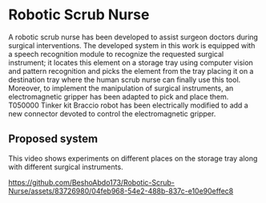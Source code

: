# Robotic Scrub Nurse

A robotic scrub nurse has been developed to assist surgeon doctors during surgical interventions. The developed system in this work is equipped with a speech recognition module to recognize the requested surgical instrument; it locates this element on a storage tray using computer vision and pattern recognition and picks the element from the tray placing it on a destination tray where the human scrub nurse can finally use this tool. Moreover, to implement the manipulation of surgical instruments, an electromagnetic gripper has been adapted to pick and place them. T050000 Tinker kit Braccio robot has been electrically modified to add a new connector devoted to control the electromagnetic gripper.

## Proposed system

This video shows experiments on different places on the storage tray along with different surgical instruments.







https://github.com/BeshoAbdo173/Robotic-Scrub-Nurse/assets/83726980/04feb968-54e2-488b-837c-e10e90effec8

